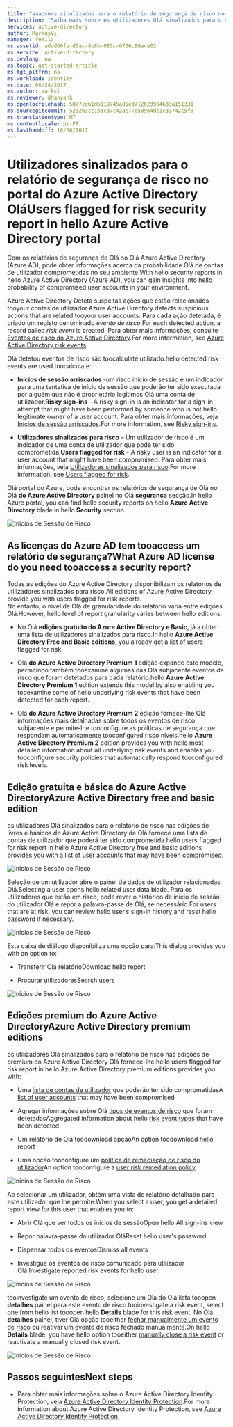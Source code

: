 ```yaml
---
title: "aaaUsers sinalizados para o relatório de segurança de risco no portal do Azure Active Directory Olá | Microsoft Docs"
description: "Saiba mais sobre os utilizadores Olá sinalizados para o relatório de segurança de risco no portal do Azure Active Directory Olá"
services: active-directory
author: MarkusVi
manager: femila
ms.assetid: addd60fe-d5ac-4b8b-983c-0736c80ace02
ms.service: active-directory
ms.devlang: na
ms.topic: get-started-article
ms.tgt_pltfrm: na
ms.workload: identity
ms.date: 08/24/2017
ms.author: markvi
ms.reviewer: dhanyahk
ms.openlocfilehash: 5077cd61d6119745a85ed712623904633a151331
ms.sourcegitcommit: 523283cc1b3c37c428e77850964dc1c33742c5f0
ms.translationtype: MT
ms.contentlocale: pt-PT
ms.lasthandoff: 10/06/2017
---
```

# <a name="users-flagged-for-risk-security-report-in-hello-azure-active-directory-portal"></a><span data-ttu-id="c9244-103">Utilizadores sinalizados para o relatório de segurança de risco no portal do Azure Active Directory Olá</span><span class="sxs-lookup"><span data-stu-id="c9244-103">Users flagged for risk security report in hello Azure Active Directory portal</span></span>

<span data-ttu-id="c9244-104">Com os relatórios de segurança de Olá no Olá Azure Active Directory (Azure AD), pode obter informações acerca da probabilidade Olá de contas de utilizador comprometidas no seu ambiente.</span><span class="sxs-lookup"><span data-stu-id="c9244-104">With hello security reports in hello Azure Active Directory (Azure AD), you can gain insights into hello probability of compromised user accounts in your environment.</span></span> 

<span data-ttu-id="c9244-105">Azure Active Directory Deteta suspeitas ações que estão relacionados tooyour contas de utilizador.</span><span class="sxs-lookup"><span data-stu-id="c9244-105">Azure Active Directory detects suspicious actions that are related tooyour user accounts.</span></span> <span data-ttu-id="c9244-106">Para cada ação detetada, é criado um registo denominado *evento de risco*.</span><span class="sxs-lookup"><span data-stu-id="c9244-106">For each detected action, a record called *risk event* is created.</span></span> <span data-ttu-id="c9244-107">Para obter mais informações, consulte [Eventos de risco do Azure Active Directory](active-directory-identity-protection-risk-events.md).</span><span class="sxs-lookup"><span data-stu-id="c9244-107">For more information, see [Azure Active Directory risk events](active-directory-identity-protection-risk-events.md).</span></span> 

<span data-ttu-id="c9244-108">Olá detetou eventos de risco são toocalculate utilizado:</span><span class="sxs-lookup"><span data-stu-id="c9244-108">hello detected risk events are used toocalculate:</span></span>

- <span data-ttu-id="c9244-109">**Inícios de sessão arriscados** -um risco início de sessão é um indicador para uma tentativa de início de sessão que poderão ter sido executada por alguém que não é proprietário legítimos Olá uma conta de utilizador.</span><span class="sxs-lookup"><span data-stu-id="c9244-109">**Risky sign-ins** - A risky sign-in is an indicator for a sign-in attempt that might have been performed by someone who is not hello legitimate owner of a user account.</span></span> <span data-ttu-id="c9244-110">Para obter mais informações, veja [Inícios de sessão arriscados](active-directory-identityprotection.md#risky-sign-ins).</span><span class="sxs-lookup"><span data-stu-id="c9244-110">For more information, see [Risky sign-ins](active-directory-identityprotection.md#risky-sign-ins).</span></span> 

- <span data-ttu-id="c9244-111">**Utilizadores sinalizados para risco** – Um utilizador de risco é um indicador de uma conta de utilizador que pode ter sido comprometida.</span><span class="sxs-lookup"><span data-stu-id="c9244-111">**Users flagged for risk** - A risky user is an indicator for a user account that might have been compromised.</span></span> <span data-ttu-id="c9244-112">Para obter mais informações, veja [Utilizadores sinalizados para risco](active-directory-identityprotection.md#users-flagged-for-risk).</span><span class="sxs-lookup"><span data-stu-id="c9244-112">For more information, see [Users flagged for risk](active-directory-identityprotection.md#users-flagged-for-risk).</span></span>  

<span data-ttu-id="c9244-113">Olá portal do Azure, pode encontrar os relatórios de segurança de Olá no Olá **do Azure Active Directory** painel no Olá **segurança** secção.</span><span class="sxs-lookup"><span data-stu-id="c9244-113">In hello Azure portal, you can find hello security reports on hello **Azure Active Directory** blade in hello **Security** section.</span></span>  

![Inícios de Sessão de Risco](./media/active-directory-reporting-security-user-at-risk/10.png)



## <a name="what-azure-ad-license-do-you-need-tooaccess-a-security-report"></a><span data-ttu-id="c9244-115">As licenças do Azure AD tem tooaccess um relatório de segurança?</span><span class="sxs-lookup"><span data-stu-id="c9244-115">What Azure AD license do you need tooaccess a security report?</span></span>  

<span data-ttu-id="c9244-116">Todas as edições do Azure Active Directory disponibilizam os relatórios de utilizadores sinalizados para risco.</span><span class="sxs-lookup"><span data-stu-id="c9244-116">All editions of Azure Active Directory provide you with users flagged for risk reports.</span></span>  
<span data-ttu-id="c9244-117">No entanto, o nível de Olá de granularidade do relatório varia entre edições Olá:</span><span class="sxs-lookup"><span data-stu-id="c9244-117">However, hello level of report granularity varies between hello editions:</span></span> 

- <span data-ttu-id="c9244-118">No Olá **edições gratuito do Azure Active Directory e Basic**, já a obter uma lista de utilizadores sinalizados para risco.</span><span class="sxs-lookup"><span data-stu-id="c9244-118">In hello **Azure Active Directory Free and Basic editions**, you already get a list of users flagged for risk.</span></span> 

- <span data-ttu-id="c9244-119">Olá **do Azure Active Directory Premium 1** edição expande este modelo, permitindo também tooexamine algumas das Olá subjacente eventos de risco que foram detetados para cada relatório.</span><span class="sxs-lookup"><span data-stu-id="c9244-119">hello **Azure Active Directory Premium 1** edition extends this model by also enabling you tooexamine some of hello underlying risk events that have been detected for each report.</span></span> 

- <span data-ttu-id="c9244-120">Olá **do Azure Active Directory Premium 2** edição fornece-lhe Olá informações mais detalhadas sobre todos os eventos de risco subjacente e permite-lhe tooconfigure as políticas de segurança que respondam automaticamente tooconfigured risco níveis.</span><span class="sxs-lookup"><span data-stu-id="c9244-120">hello **Azure Active Directory Premium 2** edition provides you with hello most detailed information about all underlying risk events and enables you tooconfigure security policies that automatically respond tooconfigured risk levels.</span></span>



## <a name="azure-active-directory-free-and-basic-edition"></a><span data-ttu-id="c9244-121">Edição gratuita e básica do Azure Active Directory</span><span class="sxs-lookup"><span data-stu-id="c9244-121">Azure Active Directory free and basic edition</span></span>

<span data-ttu-id="c9244-122">os utilizadores Olá sinalizados para o relatório de risco nas edições de livres e básicos do Azure Active Directory de Olá fornece uma lista de contas de utilizador que poderá ter sido comprometida.</span><span class="sxs-lookup"><span data-stu-id="c9244-122">hello users flagged for risk report in hello Azure Active Directory free and basic editions provides you with a list of user accounts that may have been compromised.</span></span> 


![Inícios de Sessão de Risco](./media/active-directory-reporting-security-user-at-risk/03.png)

<span data-ttu-id="c9244-124">Seleção de um utilizador abre o painel de dados de utilizador relacionadas Olá.</span><span class="sxs-lookup"><span data-stu-id="c9244-124">Selecting a user opens hello related user data blade.</span></span>
<span data-ttu-id="c9244-125">Para os utilizadores que estão em risco, pode rever o histórico de início de sessão do utilizador Olá e repor a palavra-passe de Olá, se necessário.</span><span class="sxs-lookup"><span data-stu-id="c9244-125">For users that are at risk, you can review hello user’s sign-in history and reset hello password if necessary.</span></span>

![Inícios de Sessão de Risco](./media/active-directory-reporting-security-user-at-risk/46.png)


<span data-ttu-id="c9244-127">Esta caixa de diálogo disponibiliza uma opção para:</span><span class="sxs-lookup"><span data-stu-id="c9244-127">This dialog provides you with an option to:</span></span>

- <span data-ttu-id="c9244-128">Transferir Olá relatório</span><span class="sxs-lookup"><span data-stu-id="c9244-128">Download hello report</span></span>

- <span data-ttu-id="c9244-129">Procurar utilizadores</span><span class="sxs-lookup"><span data-stu-id="c9244-129">Search users</span></span>

![Inícios de Sessão de Risco](./media/active-directory-reporting-security-user-at-risk/16.png)


## <a name="azure-active-directory-premium-editions"></a><span data-ttu-id="c9244-131">Edições premium do Azure Active Directory</span><span class="sxs-lookup"><span data-stu-id="c9244-131">Azure Active Directory premium editions</span></span>

<span data-ttu-id="c9244-132">os utilizadores Olá sinalizados para o relatório de risco nas edições de premium do Azure Active Directory Olá fornece-lhe:</span><span class="sxs-lookup"><span data-stu-id="c9244-132">hello users flagged for risk report in hello Azure Active Directory premium editions provides you with:</span></span>

- <span data-ttu-id="c9244-133">Uma [lista de contas de utilizador](active-directory-identityprotection.md#users-flagged-for-risk) que poderão ter sido comprometidas</span><span class="sxs-lookup"><span data-stu-id="c9244-133">A [list of user accounts](active-directory-identityprotection.md#users-flagged-for-risk) that may have been compromised</span></span> 

- <span data-ttu-id="c9244-134">Agregar informações sobre Olá [tipos de eventos de risco](active-directory-identity-protection-risk-events.md) que foram detetadas</span><span class="sxs-lookup"><span data-stu-id="c9244-134">Aggregated information about hello [risk event types](active-directory-identity-protection-risk-events.md) that have been detected</span></span>

- <span data-ttu-id="c9244-135">Um relatório de Olá toodownload opção</span><span class="sxs-lookup"><span data-stu-id="c9244-135">An option toodownload hello report</span></span>

- <span data-ttu-id="c9244-136">Uma opção tooconfigure um [política de remediação de risco do utilizador](active-directory-identityprotection.md#user-risk-security-policy)</span><span class="sxs-lookup"><span data-stu-id="c9244-136">An option tooconfigure a [user risk remediation policy](active-directory-identityprotection.md#user-risk-security-policy)</span></span>  


![Inícios de Sessão de Risco](./media/active-directory-reporting-security-user-at-risk/71.png)

<span data-ttu-id="c9244-138">Ao selecionar um utilizador, obtém uma vista de relatório detalhado para este utilizador que lhe permite:</span><span class="sxs-lookup"><span data-stu-id="c9244-138">When you select a user, you get a detailed report view for this user that enables you to:</span></span>

- <span data-ttu-id="c9244-139">Abrir Olá que ver todos os inícios de sessão</span><span class="sxs-lookup"><span data-stu-id="c9244-139">Open hello All sign-ins view</span></span>

- <span data-ttu-id="c9244-140">Repor palavra-passe do utilizador Olá</span><span class="sxs-lookup"><span data-stu-id="c9244-140">Reset hello user's password</span></span>

- <span data-ttu-id="c9244-141">Dispensar todos os eventos</span><span class="sxs-lookup"><span data-stu-id="c9244-141">Dismiss all events</span></span>

- <span data-ttu-id="c9244-142">Investigue os eventos de risco comunicado para utilizador Olá.</span><span class="sxs-lookup"><span data-stu-id="c9244-142">Investigate reported risk events for hello user.</span></span> 


![Inícios de Sessão de Risco](./media/active-directory-reporting-security-user-at-risk/324.png)


<span data-ttu-id="c9244-144">tooinvestigate um evento de risco, selecione um Olá do Olá lista tooopen **detalhes** painel para este evento de risco.</span><span class="sxs-lookup"><span data-stu-id="c9244-144">tooinvestigate a risk event, select one from hello list tooopen hello **Details** blade for this risk event.</span></span> <span data-ttu-id="c9244-145">No Olá **detalhes** painel, tiver Olá opção tooeither [fechar manualmente um evento de risco](active-directory-identityprotection.md#closing-risk-events-manually) ou reativar um evento de risco fechado manualmente.</span><span class="sxs-lookup"><span data-stu-id="c9244-145">On hello **Details** blade, you have hello option tooeither [manually close a risk event](active-directory-identityprotection.md#closing-risk-events-manually) or reactivate a manually closed risk event.</span></span> 


![Inícios de Sessão de Risco](./media/active-directory-reporting-security-user-at-risk/325.png)



## <a name="next-steps"></a><span data-ttu-id="c9244-147">Passos seguintes</span><span class="sxs-lookup"><span data-stu-id="c9244-147">Next steps</span></span>

- <span data-ttu-id="c9244-148">Para obter mais informações sobre o Azure Active Directory Identity Protection, veja [Azure Active Directory Identity Protection](active-directory-identityprotection.md).</span><span class="sxs-lookup"><span data-stu-id="c9244-148">For more information about Azure Active Directory Identity Protection, see [Azure Active Directory Identity Protection](active-directory-identityprotection.md).</span></span>

